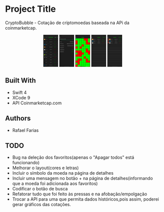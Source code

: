 # Project Title

CryptoBubble - 
Cotação de criptomoedas baseada na APi da coinmarketcap.

<p align="center">
<img src="https://github.com/rafaelcostadefarias/Cryptos2/blob/master/sc1.png" width="48"> 
<img src="https://github.com/rafaelcostadefarias/Cryptos2/blob/master/sc2.png" width="48">
<img src="https://github.com/rafaelcostadefarias/Cryptos2/blob/master/sc3.png" width="48">
<img src="https://github.com/rafaelcostadefarias/Cryptos2/blob/master/sc4.png" width="48">
<img src="https://github.com/rafaelcostadefarias/Cryptos2/blob/master/sc5.png" width="48">
</p>



## Built With

* Swift 4
* XCode 9
* API Coinmarketcap.com


## Authors

* Rafael Farias

## TODO

* Bug na deleção dos favoritos(apenas o "Apagar todos" está funcionando)
* Melhorar o layout(cores e letras)
* Incluir o símbolo da moeda na página de detalhes
* Incluir uma mensagem no botão + na página de detalhes(informando que a moeda foi adicionada aos favoritos)
* Codificar o botão de busca
* Refatorar tudo que foi feito às pressas e na afobação/empolgação
* Trocar a API para uma que permita dados históricos,pois assim, poderei gerar gráficos das cotações.

